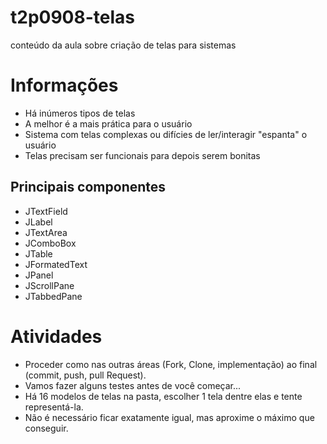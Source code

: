 # t2p0908-telas
conteúdo da aula sobre criação de telas para sistemas

# Informações
- Há inúmeros tipos de telas
- A melhor é a mais prática para o usuário
- Sistema com telas complexas ou difícies de ler/interagir "espanta" o usuário
- Telas precisam ser funcionais para depois serem bonitas
## Principais componentes
- JTextField
- JLabel
- JTextArea
- JComboBox
- JTable
- JFormatedText
- JPanel
- JScrollPane
- JTabbedPane
# Atividades
- Proceder como nas outras áreas (Fork, Clone, implementação) ao final (commit, push, pull Request).
- Vamos fazer alguns testes antes de você começar...
- Há 16 modelos de telas na pasta, escolher 1 tela dentre elas e tente representá-la.
- Não é necessário ficar exatamente igual, mas aproxime o máximo que conseguir.
